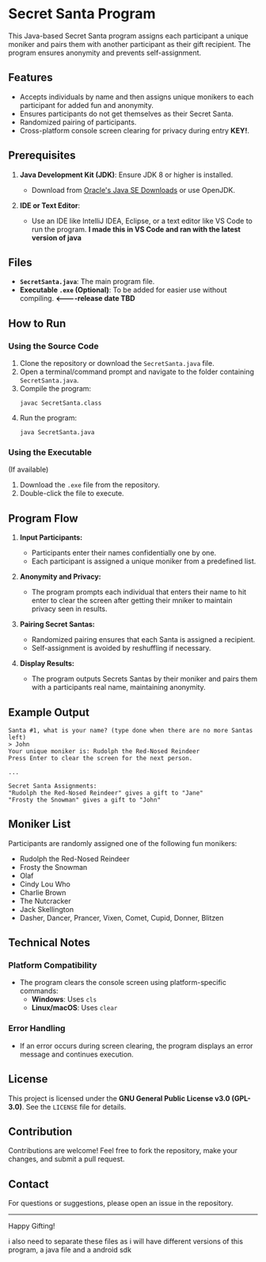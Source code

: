 # Secret Santa Program

This Java-based Secret Santa program assigns each participant a unique moniker and pairs them with another participant as their gift recipient. The program ensures anonymity and prevents self-assignment.

## Features

- Accepts individuals by name and then assigns unique monikers to each participant for added fun and anonymity.
- Ensures participants do not get themselves as their Secret Santa.
- Randomized pairing of participants.
- Cross-platform console screen clearing for privacy during entry **KEY!**.

## Prerequisites

1. **Java Development Kit (JDK)**: Ensure JDK 8 or higher is installed.

   - Download from [Oracle's Java SE Downloads](https://www.oracle.com/java/technologies/javase-downloads.html) or use OpenJDK.

2. **IDE or Text Editor**:

   - Use an IDE like IntelliJ IDEA, Eclipse, or a text editor like VS Code to run the program. **I made this in VS Code and ran with the latest version of java**

## Files

- **`SecretSanta.java`**: The main program file.
- **Executable ************`.exe`************ (Optional)**: To be added for easier use without compiling. **<----release date TBD**

## How to Run

### Using the Source Code

1. Clone the repository or download the `SecretSanta.java` file.
2. Open a terminal/command prompt and navigate to the folder containing `SecretSanta.java`.
3. Compile the program:
   ```
   javac SecretSanta.class
   ```
4. Run the program:
   ```
   java SecretSanta.java
   ```

### Using the Executable

(If available)

1. Download the `.exe` file from the repository.
2. Double-click the file to execute.

## Program Flow

1. **Input Participants:**

   - Participants enter their names confidentially one by one.
   - Each participant is assigned a unique moniker from a predefined list.

2. **Anonymity and Privacy:**

   - The program prompts each individual that enters their name to hit enter to clear the screen after getting their mniker to maintain privacy seen in results.

3. **Pairing Secret Santas:**

   - Randomized pairing ensures that each Santa is assigned a recipient.
   - Self-assignment is avoided by reshuffling if necessary.

4. **Display Results:**

   - The program outputs Secrets Santas by their moniker and pairs them with a participants real name, maintaining anonymity.

## Example Output

```
Santa #1, what is your name? (type done when there are no more Santas left)
> John
Your unique moniker is: Rudolph the Red-Nosed Reindeer
Press Enter to clear the screen for the next person.

...

Secret Santa Assignments:
"Rudolph the Red-Nosed Reindeer" gives a gift to "Jane"
"Frosty the Snowman" gives a gift to "John"
```

## Moniker List

Participants are randomly assigned one of the following fun monikers:

- Rudolph the Red-Nosed Reindeer
- Frosty the Snowman
- Olaf
- Cindy Lou Who
- Charlie Brown
- The Nutcracker
- Jack Skellington
- Dasher, Dancer, Prancer, Vixen, Comet, Cupid, Donner, Blitzen

## Technical Notes

### Platform Compatibility

- The program clears the console screen using platform-specific commands:
  - **Windows**: Uses `cls`
  - **Linux/macOS**: Uses `clear`

### Error Handling

- If an error occurs during screen clearing, the program displays an error message and continues execution.

## License

This project is licensed under the **GNU General Public License v3.0 (GPL-3.0)**. See the `LICENSE` file for details.

## Contribution

Contributions are welcome! Feel free to fork the repository, make your changes, and submit a pull request.

## Contact

For questions or suggestions, please open an issue in the repository.

---

Happy Gifting!

i also need to separate these files as i will have different versions of this program, a java file and a android sdk

